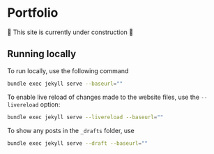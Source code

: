 # Portfolio

🚧 This site is currently under construction 🚧

## Running locally

To run locally, use the following command

```bash
bundle exec jekyll serve --baseurl=""
```

To enable live reload of changes made to the website files, use the
`--livereload` option:

```bash
bundle exec jekyll serve --livereload --baseurl=""
```

To show any posts in the `_drafts` folder, use

```bash
bundle exec jekyll serve --draft --baseurl=""
```
